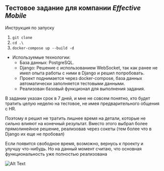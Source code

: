 ## Тестовое задание для компании _Effective Mobile_

Инструкция по запуску

1. `git clone`
2. `cd .\`
3. `docker-compose up --build -d`

- Используемые технологии:
  - База данных: PostgreSQL.
  - Django: Решение с использованием WebSocket, так как ранее не имел опыта работы с ними в Django и решил попробовать.
  - Проект поднимается через docker-compose, база данных автоматически заполняется тестовыми данными.
  - Реализован базовый функционал для выполнения задания.

В задании указан срок в 7 дней, и мне не совсем понятно, кто будет тратить целую неделю на тестовое, не имея предварительного общения с HR.

Поэтому я решил не тратить лишнее время на детали, которые не сильно влияют на конечный результат.   Вместо этого выбрал более прямолинейное решение, реализовав через сокеты (тем более что в Django их еще не пробовал)

Если появится свободное время, возможно, вернусь к проекту и улучшу что-нибудь. Но на данный момент считаю, что основная функциональность уже полностью реализована


![Alt Text](https://github.com/ofrsed/task_for_Effective_Mobile/blob/main/test_task_image.png)
